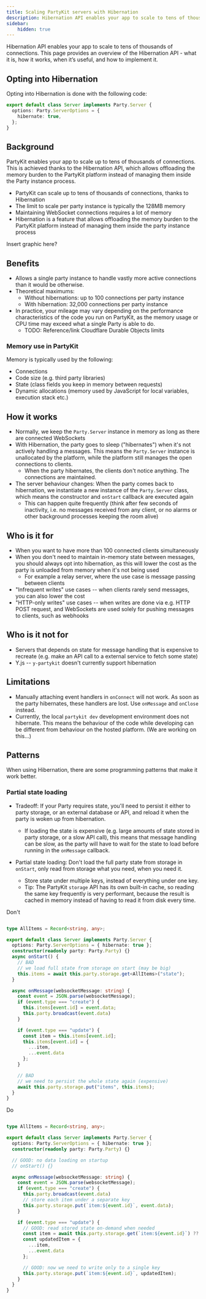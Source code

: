 ```yaml
---
title: Scaling PartyKit servers with Hibernation
description: Hibernation API enables your app to scale to tens of thousands of connections.
sidebar:
    hidden: true
---
```


Hibernation API enables your app to scale to tens of thousands of connections. This page provides an overview of the Hibernation API - what it is, how it works, when it’s useful, and how to implement it.

## Opting into Hibernation

Opting into Hibernation is done with the following code:

```ts
export default class Server implements Party.Server {
  options: Party.ServerOptions = {
    hibernate: true,
  };
} 
```

## Background

PartyKit enables your app to scale up to tens of thousands of connections. This is achieved thanks to the Hibernation API, which allows offloading the memory burden to the PartyKit platform instead of managing them inside the Party instance process.

- PartyKit can scale up to tens of thousands of connections, thanks to Hibernation
- The limit to scale per party instance is typically the 128MB memory
- Maintaining WebSocket connections requires a lot of memory
- Hibernation is a feature that allows offloading the memory burden to the PartyKit platform instead of managing them inside the party instance process

Insert graphic here?

## Benefits

- Allows a single party instance to handle vastly more active connections than it would be otherwise.
- Theoretical maximums:
  - Without hibernations: up to 100 connections per party instance
  - With hibernation: 32,000 connections per party instance
- In practice, your mileage may vary depending on the performance characteristics of the code you run on PartyKit, as the memory usage or CPU time may exceed what a single Party is able to do.
  - TODO: Reference/link Cloudflare Durable Objects limits


### Memory use in PartyKit

Memory is typically used by the following:

- Connections
- Code size (e.g. third party libraries)
- State (class fields you keep in memory between requests)
- Dynamic allocations (memory used by JavaScript for local variables, execution stack etc.)


## How it works

- Normally, we keep the `Party.Server` instance in memory as long as there are connected WebSockets
- With Hibernation, the party goes to sleep ("hibernates") when it's not actively handling a messages. This means the `Party.Server` instance is unallocated by the platform, while the platform still manages the open connections to clients.
  - When the party hibernates, the clients don't notice anything. The connections are maintained.
- The server behaviour changes: When the party comes back to hibernation, we instantiate a new instance of the `Party.Server` class, which means the constructor and `onStart` callback are executed again
  - This can happen quite frequently (think after few seconds of inactivity, i.e. no messages received from any client, or no alarms or other background processes keeping the room alive)

## Who is it for

- When you want to have more than 100 connected clients simultaneously
- When you don't need to maintain in-memory state between messages, you should always opt into hibernation, as this will lower the cost as the party is unloaded from memory when it's not being used
    - For example a relay server, where the use case is message passing between clients
- "Infrequent writes" use cases -- when clients rarely send messages, you can also lower the cost
- "HTTP-only writes" use cases -- when writes are done via e.g. HTTP POST request, and WebSockets are used solely for pushing messages to clients, such as webhooks

## Who is it not for

- Servers that depends on state for message handling that is expensive to recreate (e.g. make an API call to a external service to fetch some state)
- Y.js -- `y-partykit` doesn't currently support hibernation

## Limitations

- Manually attaching event handlers in `onConnect` will not work. As soon as the party hibernates, these handlers are lost. Use `onMessage` and `onClose` instead.
- Currently, the local `partykit dev` development environment does not hibernate. This means the behaviour of the code while developing can be different from behaviour on the hosted platform. (We are working on this...)

## Patterns

When using Hibernation, there are some programming patterns that make it work better.

### Partial state loading

- Tradeoff: If your Party requires state, you'll need to persist it either to party storage, or an external database or API, and reload it when the party is woken up from hibernation.
  - If loading the state is expensive (e.g. large amounts of state stored in party storage, or a slow API call), this means that message handling can be slow, as the party will have to wait for the state to load before running in the `onMessage` callback.


- Partial state loading: Don't load the full party state from storage in `onStart`, only read from storage what you need, when you need it.
  - Store state under multiple keys, instead of everything under one key.
  - Tip: The PartyKit `storage` API has its own built-in cache, so reading the same key frequently is very performant, because the result is cached in memory instead of having to read it from disk every time.


Don't
```ts

type AllItems = Record<string, any>;

export default class Server implements Party.Server {
  options: Party.ServerOptions = { hibernate: true };
  constructor(readonly party: Party.Party) {}
  async onStart() {
    // BAD
    // we load full state from storage on start (may be big)
    this.items = await this.party.storage.get<AllItems>("state");
  }

  async onMessage(websocketMessage: string) {
    const event = JSON.parse(websocketMessage);
    if (event.type === "create") {
      this.items[event.id] = event.data;
      this.party.broadcast(event.data)
    }

    if (event.type === "update") {
      const item = this.items[event.id];
      this.items[event.id] = {
        ...item,
        ...event.data
      };
    }

    // BAD
    // we need to persist the whole state again (expensive)
    await this.party.storage.put("items", this.items);
  }
} 
```
  
Do

```ts

type AllItems = Record<string, any>;

export default class Server implements Party.Server {
  options: Party.ServerOptions = { hibernate: true };
  constructor(readonly party: Party.Party) {}

  // GOOD: no data loading on startup
  // onStart() {}

  async onMessage(websocketMessage: string) {
    const event = JSON.parse(websocketMessage);
    if (event.type === "create") {
      this.party.broadcast(event.data)
      // store each item under a separate key
      this.party.storage.put(`item:${event.id}`, event.data);
    }

    if (event.type === "update") {
      // GOOD: read stored state on-demand when needed
      const item = await this.party.storage.get(`item:${event.id}`) ?? {};
      const updatedItem = {
        ...item,
        ...event.data
      };

      // GOOD: now we need to write only to a single key
      this.party.storage.put(`item:${event.id}`, updatedItem);
    }
  }
} 
```



